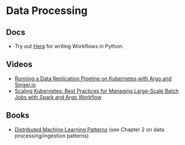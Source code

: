 # Data Processing

## Docs

* Try out [Hera](https://hera.readthedocs.io/en/stable/) for writing Workflows in Python.

## Videos

* [Running a Data Replication Pipeline on Kubernetes with Argo and Singer.io](https://towardsdatascience.com/running-a-data-replication-pipeline-on-kubernetes-with-argo-and-singer-io-2fab5b0bad?utm_source=argo-docs)
* [Scaling Kubernetes: Best Practices for Managing Large-Scale Batch Jobs with Spark and Argo Workflow](https://www.youtube.com/watch?v=KqEKRPjy4aE)

## Books

* [Distributed Machine Learning Patterns](https://github.com/terrytangyuan/distributed-ml-patterns) (see Chapter 2 on data processing/ingestion patterns)
